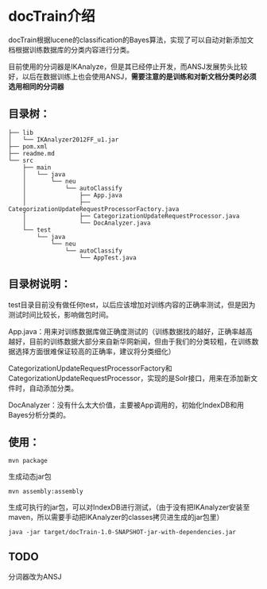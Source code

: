 # docTrain介绍

docTrain根据lucene的classification的Bayes算法，实现了可以自动对新添加文档根据训练数据库的分类内容进行分类。

目前使用的分词器是IKAnalyze，但是其已经停止开发，而ANSJ发展势头比较好，以后在数据训练上也会使用ANSJ，**需要注意的是训练和对新文档分类时必须选用相同的分词器**



## 目录树：

```tree
├── lib
│   └── IKAnalyzer2012FF_u1.jar
├── pom.xml
├── readme.md
└── src
    ├── main
    │   └── java
    │       └── neu
    │           └── autoClassify
    │               ├── App.java
    │               ├── CategorizationUpdateRequestProcessorFactory.java
    │               ├── CategorizationUpdateRequestProcessor.java
    │               └── DocAnalyzer.java
    └── test
        └── java
            └── neu
                └── autoClassify
                    └── AppTest.java
```

## 目录树说明：

test目录目前没有做任何test，以后应该增加对训练内容的正确率测试，但是因为测试时间比较长，影响做包时间。

App.java：用来对训练数据库做正确度测试的（训练数据找的越好，正确率越高越好，目前的训练数据大部分来自新华网新闻，但由于我们的分类较粗，在训练数据选择方面很难保证较高的正确率，建议将分类细化）

CategorizationUpdateRequestProcessorFactory和CategorizationUpdateRequestProcessor，实现的是Solr接口，用来在添加新文件时，自动添加分类。

DocAnalyzer：没有什么太大价值，主要被App调用的，初始化IndexDB和用Bayes分析分类的。

## 使用：

```
mvn package
```

生成动态jar包

```
mvn assembly:assembly
```

生成可执行的jar包，可以对IndexDB进行测试，（由于没有把IKAnalyzer安装至maven，所以需要手动把IKAnalyzer的classes拷贝进生成的jar包里）

```
java -jar target/docTrain-1.0-SNAPSHOT-jar-with-dependencies.jar
```

## TODO

分词器改为ANSJ


